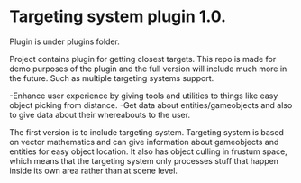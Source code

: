 # Targeting system plugin 1.0.
Plugin is under plugins folder.

Project contains plugin for getting closest targets.
This repo is made for demo purposes of the plugin and the full version will include much more in the future.
Such as multiple targeting systems support.

-Enhance user experience by giving tools and utilities to things like easy object picking from distance.
-Get data about entities/gameobjects and also to give data about their whereabouts to the user.

The first version is to include targeting system.
Targeting system is based on vector mathematics and can give information about gameobjects and entities for easy object location.
It also has object culling in frustum space, which means that the targeting system only processes stuff that happen inside its own area rather than at scene level.
